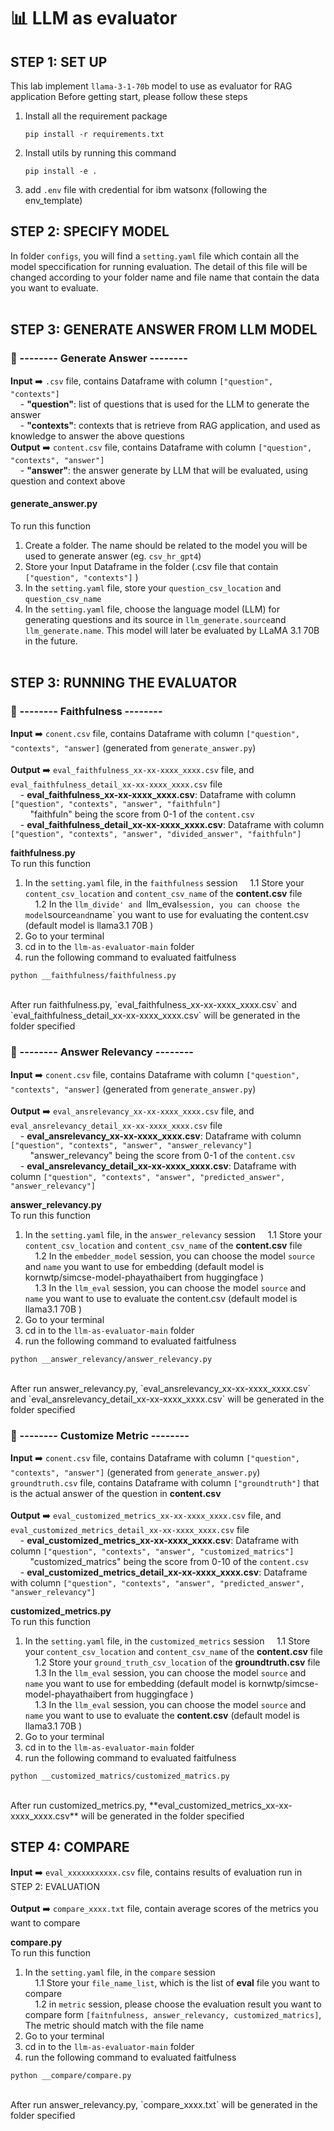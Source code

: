 # 📊 LLM as evaluator

## STEP 1: SET UP

This lab implement `llama-3-1-70b` model to use as evaluator for RAG application
Before getting start, please follow these steps
1. Install all the requirement package<br/>
    ```
   pip install -r requirements.txt
    ```
3. Install utils by running this command<br/>
    ```
   pip install -e .
    ```
5. add `.env` file with credential for ibm watsonx (following the env_template)

## STEP 2: SPECIFY MODEL

In folder `configs`, you will find a `setting.yaml` file which contain all the model speccification for running evaluation.
The detail of this file will be changed according to your folder name and file name that contain the data you want to evaluate.<br/>
<br/>

## STEP 3: GENERATE ANSWER FROM LLM MODEL

### 📌 -------- Generate Answer --------
**Input** ➡️ `.csv` file, contains Dataframe with column `["question", "contexts"]`<br/>
&nbsp;&nbsp;&nbsp;&nbsp;- **"question"**: list of questions that is used for the LLM to generate the answer<br/>
&nbsp;&nbsp;&nbsp;&nbsp;- **"contexts"**: contexts that is retrieve from RAG application, and used as knowledge to answer the above questions<br/>
**Output** ➡️  `content.csv` file, contains Dataframe with column `["question", "contexts", "answer"]`<br/>
&nbsp;&nbsp;&nbsp;&nbsp;- **"answer"**: the answer generate by LLM that will be evaluated, using question and context above<br/>


#### generate_answer.py
To run this function
1. Create a folder. The name should be related to the model you will be used to generate answer (eg. `csv_hr_gpt4`)
2. Store your Input Dataframe in the folder (.csv file that contain `["question", "contexts"]` )
3. In the `setting.yaml` file, store your `question_csv_location` and `question_csv_name` 
4. In the `setting.yaml` file, choose the language model (LLM) for generating questions and its source in `llm_generate.source`and `llm_generate.name`. This model will later be evaluated by LLaMA 3.1 70B in the future.<br/><br/>


## STEP 3: RUNNING THE EVALUATOR


### 📌 -------- Faithfulness --------

**Input** ➡️ `conent.csv` file, contains Dataframe with column `["question", "contexts", "answer]` (generated from `generate_answer.py`)<br/>
<br/>
**Output** ➡️  `eval_faithfulness_xx-xx-xxxx_xxxx.csv` file, and `eval_faithfulness_detail_xx-xx-xxxx_xxxx.csv` file <br/>
&nbsp;&nbsp;&nbsp;&nbsp;- **eval_faithfulness_xx-xx-xxxx_xxxx.csv**: Dataframe with column `["question", "contexts", "answer", "faithfuln"]` <br/>
&nbsp;&nbsp;&nbsp;&nbsp;&nbsp;&nbsp;&nbsp;&nbsp;"faithfuln" being the score from 0-1 of the `content.csv`<br/>
&nbsp;&nbsp;&nbsp;&nbsp;- **eval_faithfulness_detail_xx-xx-xxxx_xxxx.csv**: Dataframe with column `["question", "contexts", "answer", "divided_answer", "faithfuln"]`<br/>

**faithfulness.py**<br/>
To run this function
1. In the `setting.yaml` file, in the `faithfulness` session
&nbsp;&nbsp;&nbsp;&nbsp;1.1 Store your `content_csv_location` and `content_csv_name` of the **content.csv** file<br/>
&nbsp;&nbsp;&nbsp;&nbsp;1.2 In the `llm_divide' and `llm_eval` session, you can choose the model `source` and `name` you want to use for evaluating the content.csv (default model is llama3.1 70B )<br/>
2. Go to your terminal
3. cd in to the `llm-as-evaluator-main` folder
4. run the following command to evaluated faitfulness<br/>
```
python __faithfulness/faithfulness.py
```
<br/>
After run faithfulness.py, `eval_faithfulness_xx-xx-xxxx_xxxx.csv` and `eval_faithfulness_detail_xx-xx-xxxx_xxxx.csv` will be generated in the folder specified


### 📌 -------- Answer Relevancy --------

**Input** ➡️ `conent.csv` file, contains Dataframe with column `["question", "contexts", "answer]` (generated from `generate_answer.py`)<br/>
<br/>
**Output** ➡️  `eval_ansrelevancy_xx-xx-xxxx_xxxx.csv` file, and `eval_ansrelevancy_detail_xx-xx-xxxx_xxxx.csv` file <br/>
&nbsp;&nbsp;&nbsp;&nbsp;- **eval_ansrelevancy_xx-xx-xxxx_xxxx.csv**: Dataframe with column `["question", "contexts", "answer", "answer_relevancy"]` <br/>
&nbsp;&nbsp;&nbsp;&nbsp;&nbsp;&nbsp;&nbsp;&nbsp;"answer_relevancy" being the score from 0-1 of the `content.csv`<br/>
&nbsp;&nbsp;&nbsp;&nbsp;- **eval_ansrelevancy_detail_xx-xx-xxxx_xxxx.csv**: Dataframe with column `["question", "contexts", "answer", "predicted_answer", "answer_relevancy"]`<br/>

**answer_relevancy.py**<br/>
To run this function
1. In the `setting.yaml` file, in the `answer_relevancy` session
&nbsp;&nbsp;&nbsp;&nbsp;1.1 Store your `content_csv_location` and `content_csv_name` of the **content.csv** file
&nbsp;&nbsp;&nbsp;&nbsp;1.2 In the `embedder_model` session, you can choose the model `source` and `name` you want to use for embedding (default model is kornwtp/simcse-model-phayathaibert from huggingface )<br/>
&nbsp;&nbsp;&nbsp;&nbsp;1.3 In the `llm_eval` session, you can choose the model `source` and `name` you want to use to evaluate the content.csv (default model is llama3.1 70B )<br/>
3. Go to your terminal
4. cd in to the `llm-as-evaluator-main` folder
5. run the following command to evaluated faitfulness<br/>
```
python __answer_relevancy/answer_relevancy.py
```
<br/>
After run answer_relevancy.py, `eval_ansrelevancy_xx-xx-xxxx_xxxx.csv` and `eval_ansrelevancy_detail_xx-xx-xxxx_xxxx.csv` will be generated in the folder specified


### 📌 -------- Customize Metric --------
**Input** ➡️ `conent.csv` file, contains Dataframe with column `["question", "contexts", "answer"]` (generated from `generate_answer.py`)<br/>
`groundtruth.csv` file, contains Dataframe with column `["groundtruth"]` that is the actual answer of the question in **content.csv** <br/>
<br/>
**Output** ➡️  `eval_customized_metrics_xx-xx-xxxx_xxxx.csv` file, and `eval_customized_metrics_detail_xx-xx-xxxx_xxxx.csv` file <br/>
&nbsp;&nbsp;&nbsp;&nbsp;- **eval_customized_metrics_xx-xx-xxxx_xxxx.csv**: Dataframe with column `["question", "contexts", "answer", "customized_matrics"]` <br/>
&nbsp;&nbsp;&nbsp;&nbsp;&nbsp;&nbsp;&nbsp;&nbsp;"customized_matrics" being the score from 0-10 of the `content.csv`<br/>
&nbsp;&nbsp;&nbsp;&nbsp;- **eval_customized_metrics_detail_xx-xx-xxxx_xxxx.csv**: Dataframe with column `["question", "contexts", "answer", "predicted_answer", "answer_relevancy"]`<br/>

**customized_metrics.py**<br/>
To run this function
1. In the `setting.yaml` file, in the `customized_metrics` session
&nbsp;&nbsp;&nbsp;&nbsp;1.1 Store your `content_csv_location` and `content_csv_name` of the **content.csv** file<br/>
&nbsp;&nbsp;&nbsp;&nbsp;1.2 Store your `ground_truth_csv_location` of the **groundtruth.csv** file<br/>
&nbsp;&nbsp;&nbsp;&nbsp;1.3 In the `llm_eval` session, you can choose the model `source` and `name` you want to use for embedding (default model is kornwtp/simcse-model-phayathaibert from huggingface )<br/>
&nbsp;&nbsp;&nbsp;&nbsp;1.3 In the `llm_eval` session, you can choose the model `source` and `name` you want to use to evaluate the **content.csv** (default model is llama3.1 70B )<br/>
3. Go to your terminal
4. cd in to the `llm-as-evaluator-main` folder
5. run the following command to evaluated faitfulness<br/>
```
python __customized_matrics/customized_matrics.py
```
<br/>
After run customized_metrics.py, **eval_customized_metrics_xx-xx-xxxx_xxxx.csv** will be generated in the folder specified


## STEP 4: COMPARE

**Input** ➡️ `eval_xxxxxxxxxxx.csv` file, contains results of evaluation run in STEP 2: EVALUATION<br/>
<br/>
**Output** ➡️  `compare_xxxx.txt` file, contain average scores of the metrics you want to compare<br/>

**compare.py**<br/>
To run this function
1. In the `setting.yaml` file, in the `compare` session<br/>
&nbsp;&nbsp;&nbsp;&nbsp;1.1 Store your `file_name_list`, which is the list of **eval** file you want to compare<br/>
&nbsp;&nbsp;&nbsp;&nbsp;1.2 in `metric` session, please choose the evaluation result you want to compare form `[faitnfulness, answer_relevancy, customized_matrics]`, The metric should match with the file name
3. Go to your terminal
4. cd in to the `llm-as-evaluator-main` folder
5. run the following command to evaluated faitfulness<br/>
```
python __compare/compare.py
```
<br/>
After run answer_relevancy.py, `compare_xxxx.txt` will be generated in the folder specified
